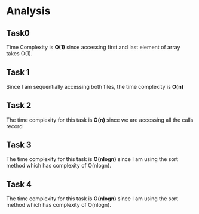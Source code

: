 # Analysis
## Task0
Time Complexity is **O(1)** since accessing first and last element of array takes O(1).
## Task 1
Since I am sequentially accessing both files, the time complexity is **O(n)**
## Task 2
The time complexity for this task is **O(n)** since we are accessing all the calls record
## Task 3
The time complexity for this task is **O(nlogn)** since I am using the sort method which has complexity
of O(nlogn).
## Task 4
The time complexity for this task is **O(nlogn)** since I am using the sort method which has complexity
of O(nlogn).
